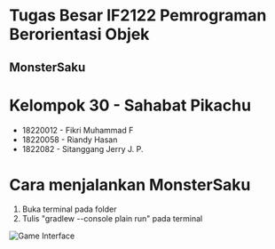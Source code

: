 # Tugas Besar IF2122 Pemrograman Berorientasi Objek 
## MonsterSaku

# Kelompok 30 - Sahabat Pikachu
- 18220012 - Fikri Muhammad F
- 18220058 - Riandy Hasan
- 1822082 - Sitanggang Jerry J. P.

# Cara menjalankan MonsterSaku
1. Buka terminal pada folder
2. Tulis "gradlew --console plain run" pada terminal


![Game Interface](/assets/gameinterface.png)
